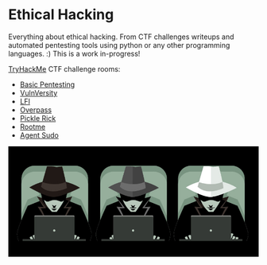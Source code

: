 # Ethical Hacking
Everything about ethical hacking. From CTF challenges writeups and automated pentesting tools using python or any other programming languages. :) This is a work in-progress!

[TryHackMe](https://tryhackme.com) CTF challenge rooms:
- [Basic Pentesting](https://github.com/jeanmari/hacking-blogs/tree/main/TryHackMe/BasicPentesting)
- [VulnVersity](https://github.com/jeanmari/hacking-blogs/tree/main/TryHackMe/Vulnversity)
- [LFI](https://github.com/jeanmari/hacking-blogs/tree/main/TryHackMe/lfi)
- [Overpass](https://github.com/jeanmari/hacking-blogs/tree/main/TryHackMe/overpass)
- [Pickle Rick](https://github.com/jeanmari/hacking-blogs/tree/main/TryHackMe/pickle_rick)
- [Rootme](https://github.com/jeanmari/hacking-blogs/tree/main/TryHackMe/rootme)
- [Agent Sudo](https://github.com/jeanmari/hacking-blogs/tree/main/TryHackMe/agent%20sudo)

![Ethical Hacker](./ethical-hackers-header.jpg "Ethical Hacker")
